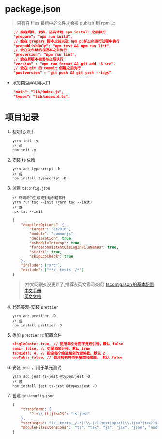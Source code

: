 # package.json

> 只有在 files 数组中的文件才会被 publish 到 npm 上

```json
    // 会在项目、发布，还有本地 npm install 之前执行
    "prepare": "npm run build",
    // 会在 prepare 脚本之前以及 npm publish运行过程中执行
    "prepublishOnly": "npm test && npm run lint",
    // 会在发布新的包版本之前执行
    "preversion": "npm run lint",
    // 会在新版本被发布之后执行
    "version" : "npm run format && git add -A src",
    // 会在 git 的 commit 创建之后执行
    "postversion" : "git push && git push --tags"
```

-   添加类型声明与入口

```json
    "main": "lib/index.js",
    "types": "lib/index.d.ts",
```

# 项目记录

1. 初始化项目

    ```node
    yarn init -y
    // 或
    npm init -y
    ```

2. 安装 ts 依赖

    ```node
    yarn add typescript -D
    // 或
    npm install typescript -D
    ```

3. 创建 `tsconfig.json`

    ```node
    // 终端命令生成或手动创建都行
    yarn run tsc --init (yarn tsc --init)
    // 或
    npx tsc --init
    ```

    ```json
    {
        "compilerOptions": {
            "target": "es2016",
            "module": "commonjs",
            "declaration": true,
            "esModuleInterop": true,
            "forceConsistentCasingInFileNames": true,
            "strict": true,
            "skipLibCheck": true
        },
        "include": ["src"],
        "exclude": ["**/__tests__/*"]
    }
    ```

    > (中文网很久没更新了,推荐去英文官网查阅)
    > [tsconfig.json 的基本配置](https://www.tslang.cn/docs/handbook/tsconfig-json.html)  
    > [中文手册](https://typescript.bootcss.com/tsconfig-json.html)  
    > [英文文档](https://www.typescriptlang.org/zh/docs/handbook/tsconfig-json.html)

4. 代码美观-安装 `prettier`

    ```node
    yarn add prettier -D
    // 或
    npm install prettier -D
    ```

5. 添加 `prettierrc` 配置文件

    ```json
    singleQuote: true, // 使用单引号而不是双引号。默认 false
    semi: false, // 句尾添加分号。默认 true
    tabWidth: 4, // 指定每个缩进级别的空格数。默认 2
    useTabs: false, // 使用制表符而不是空格缩进。 默认 false
    ```

6. 安装 `jest` ，用于单元测试

    ```node
    yarn add jest ts-jest @types/jest -D
    // 或
    npm install jest ts-jest @types/jest -D
    ```

7. 创建 `jestconfig.json`

    ```json
    {
        "transform": {
            "^.+\\.(t|j)sx?$": "ts-jest"
        },
        "testRegex": "(/__tests__/.*|(\\.|/)(test|spec))\\.(jsx?|tsx?)$",
        "moduleFileExtensions": ["ts", "tsx", "js", "jsx", "json", "node"]
    }
    ```
